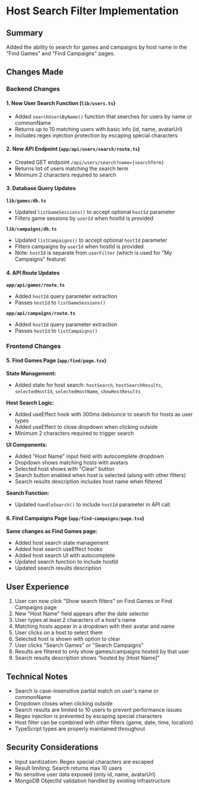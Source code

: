 # Host Search Filter Implementation

## Summary
Added the ability to search for games and campaigns by host name in the "Find Games" and "Find Campaigns" pages.

## Changes Made

### Backend Changes

#### 1. New User Search Function (`lib/users.ts`)
- Added `searchUsersByName()` function that searches for users by name or commonName
- Returns up to 10 matching users with basic info (id, name, avatarUrl)
- Includes regex injection protection by escaping special characters

#### 2. New API Endpoint (`app/api/users/search/route.ts`)
- Created GET endpoint `/api/users/search?name={searchTerm}`
- Returns list of users matching the search term
- Minimum 2 characters required to search

#### 3. Database Query Updates

**`lib/games/db.ts`**
- Updated `listGameSessions()` to accept optional `hostId` parameter
- Filters game sessions by `userId` when hostId is provided

**`lib/campaigns/db.ts`**
- Updated `listCampaigns()` to accept optional `hostId` parameter  
- Filters campaigns by `userId` when hostId is provided
- Note: `hostId` is separate from `userFilter` (which is used for "My Campaigns" feature)

#### 4. API Route Updates

**`app/api/games/route.ts`**
- Added `hostId` query parameter extraction
- Passes `hostId` to `listGameSessions()`

**`app/api/campaigns/route.ts`**
- Added `hostId` query parameter extraction
- Passes `hostId` to `listCampaigns()`

### Frontend Changes

#### 5. Find Games Page (`app/find/page.tsx`)

**State Management:**
- Added state for host search: `hostSearch`, `hostSearchResults`, `selectedHostId`, `selectedHostName`, `showHostResults`

**Host Search Logic:**
- Added useEffect hook with 300ms debounce to search for hosts as user types
- Added useEffect to close dropdown when clicking outside
- Minimum 2 characters required to trigger search

**UI Components:**
- Added "Host Name" input field with autocomplete dropdown
- Dropdown shows matching hosts with avatars
- Selected host shows with "Clear" button
- Search button enabled when host is selected (along with other filters)
- Search results description includes host name when filtered

**Search Function:**
- Updated `handleSearch()` to include `hostId` parameter in API call

#### 6. Find Campaigns Page (`app/find-campaigns/page.tsx`)

**Same changes as Find Games page:**
- Added host search state management
- Added host search useEffect hooks
- Added host search UI with autocomplete
- Updated search function to include hostId
- Updated search results description

## User Experience

1. User can now click "Show search filters" on Find Games or Find Campaigns page
2. New "Host Name" field appears after the date selector
3. User types at least 2 characters of a host's name
4. Matching hosts appear in a dropdown with their avatar and name
5. User clicks on a host to select them
6. Selected host is shown with option to clear
7. User clicks "Search Games" or "Search Campaigns" 
8. Results are filtered to only show games/campaigns hosted by that user
9. Search results description shows "hosted by [Host Name]"

## Technical Notes

- Search is case-insensitive partial match on user's name or commonName
- Dropdown closes when clicking outside
- Search results are limited to 10 users to prevent performance issues
- Regex injection is prevented by escaping special characters
- Host filter can be combined with other filters (game, date, time, location)
- TypeScript types are properly maintained throughout

## Security Considerations

- Input sanitization: Regex special characters are escaped
- Result limiting: Search returns max 10 users
- No sensitive user data exposed (only id, name, avatarUrl)
- MongoDB ObjectId validation handled by existing infrastructure
